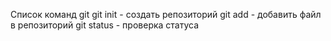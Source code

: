 
Список команд git
git init - создать репозиторий
git add - добавить файл в репозиторий
git status - проверка статуса
